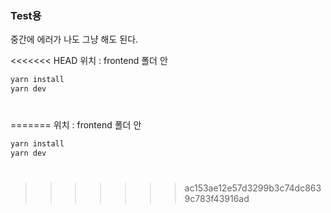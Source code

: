 ### Test용

중간에 에러가 나도 그냥 해도 된다.

<<<<<<< HEAD
위치 : frontend 폴더 안

```jsx
yarn install
yarn dev
```

#
=======
위치 : frontend 폴더 안 

```jsx
yarn install 
yarn dev
```

#
>>>>>>> ac153ae12e57d3299b3c74dc8639c783f43916ad
